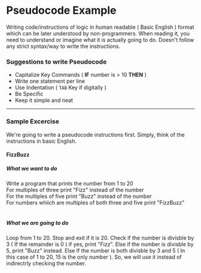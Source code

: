 # Pseudocode Example
Writing code/instructions of logic in human readable ( Basic English ) format which can be later understood by non-programmers. When reading it, you need to understand or imagine what it is actually going to do. Doesn't follow any strict syntax/way to write the instructions. 

### Suggestions to write Pseudocode

* Capitalize Key Commands ( **IF** number is > 10 **THEN** )
* Write one statement per line
* Use Indentation ( `TAB` Key if digitally )
* Be Specific
* Keep it simple and neat

<hr>

### Sample Excercise
We're going to write a pseudocode instructions first. Simply, think of the instructions in basic English.

#### FizzBuzz
##### What we want to do
Write a program that prints the number from 1 to 20<br>
For multiples of three print "Fizz" instead of the number<br>
For the multiples of five print "Buzz" instead of the number<br>
For numbers whiich are multiples of both three and five print "FizzBuzz"<br><br>
##### What we are going to do
Loop from 1 to 20. Stop and exit if it is 20. Check if the number is divisble by 3 ( If the remainder is 0 ) if yes, print "Fizz". Else if the number is divisble by 5, print "Buzz" instead. Else If the number is both divisble by 3 and 5 ( In this case of 1 to 20, 15 is the only number ). So, we will use it instead of indirectrly checking the number.
